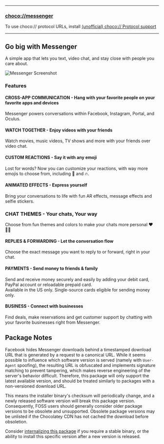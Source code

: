 
---
### [choco://messenger](choco://messenger)
To use choco:// protocol URLs, install [(unofficial) choco:// Protocol support](https://community.chocolatey.org/packages/choco-protocol-support)

---

## Go big with Messenger
A simple app that lets you text, video chat, and stay close with people you care about.

![Messenger Screenshot](https://cdn.jsdelivr.net/gh/brogers5/chocolatey-package-messenger@41f54bf64d8c817bf3663b1c331fe5074df2923f/Screenshot.png)

### Features

#### CROSS-APP COMMUNICATION - Hang with your favorite people on your favorite apps and devices
Messenger powers conversations within Facebook, Instagram, Portal, and Oculus.

#### WATCH TOGETHER - Enjoy videos with your friends
Watch movies, music videos, TV shows and more with your friends over video chat.

#### CUSTOM REACTIONS - Say it with any emoji
Lost for words? Now you can customize your reactions, with way more emojis to choose from, including 🎉 and 🔥.

#### ANIMATED EFFECTS - Express yourself
Bring your conversations to life with fun AR effects, message effects and selfie stickers.

### CHAT THEMES - Your chats, Your way
Choose from fun themes and colors to make your chats more personal ❤️ 🏳️‍🌈

#### REPLIES & FORWARDING - Let the conversation flow
Choose the exact message you want to reply to or forward, right in your chat.

#### PAYMENTS - Send money to friends & family
Send and receive money securely and easily by adding your debit card, PayPal account or reloadable prepaid card.<br/>
Available in the US only. Single-source cards eligible for sending money only.

#### BUSINESS - Connect with businesses
Find deals, make reservations and get customer support by chatting with your favorite businesses right from Messenger.

## Package Notes
Facebook hides Messenger downloads behind a timestamped download URL that is generated by a request to a canonical URL. While it seems possible to influence which software version is served (namely with `User-Agent` spoofing), the resulting URL is obfuscated and implements signature matching to prevent tampering, which makes reverse engineering of the server's behavior difficult. Therefore, this package will only support the latest available version, and should be treated similarly to packages with a non-versioned download URL.

This means the installer binary's checksum will periodically change, and a newly released software version will break this package version. Consequently, FOSS users should generally consider older package versions to be obsolete and unsupported. Obsolete package versions may be unlisted if the Chocolatey CDN has not cached the download before obsoletion.

Consider [internalizing this package](https://docs.chocolatey.org/en-us/guides/create/recompile-packages) if you require a stable binary, or the ability to install this specific version after a new version is released.
